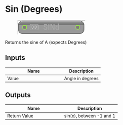 # Sin (Degrees)

<div align="left" data-full-width="false">

<figure><img src="sin_-degrees.png" alt=""><figcaption></figcaption></figure>

</div>

Returns the sine of A (expects Degrees)

## Inputs

<table>
<thead><tr><th width="170">Name</th><th>Description</th></tr></thead>
<tbody>
<tr><td>Value</td><td>Angle in degrees</td></tr>
</tbody>
</table>

## Outputs

<table>
<thead><tr><th width="170">Name</th><th>Description</th></tr></thead>
<tbody>
<tr><td>Return Value</td><td>sin(x), between -1 and 1</td></tr>
</tbody>
</table>